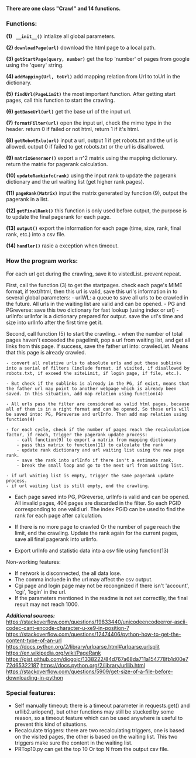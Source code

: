 **There are one class "Crawl" and 14 functions.**
### Functions:
**(1) ` __init__()`**
intialize all global parameters.

**(2) `downloadPage(url)`**
download the html page to a local path.

**(3) `getStartPage(query, number)`**
get the top 'number' of pages from google using the 'query' string.

**(4) `addMapping(Url, toUrl)`**
add mapping relation from Url to toUrl in the dictionary.

**(5) `findUrl(PageLimit)`**
the most important function. After getting start pages, call this function to start the crawling.

**(6) `getBaseUrl(url)`**
get the base url of the input url.

**(7) `formatFilter(url)`**
open the input url, check the mime type in the header. return 0 if failed or not html, return 1 if it's html.

**(8) `getRobotExlu(url)`**
input a url,  output 1 if get robots.txt and the url is allowed. output 0 if failed to get robots.txt or the url is disallowed.

**(9) `matrixGeneraor()`**
export a n^2 matrix using the mapping dictionary. return the matrix for pagerank calculation.

**(10) `updateRankinfo(rank)`**
using the input rank to update the pagerank dictionary and the url waiting list (get higher rank pages).

**(11) `pageRank(Matrix)`**
input the matrix generated by function (9), output the pagerank in a list.

**(12) `getFinalRank()`**
this function is only used before output, the purpose is to update the final pagerank for each page.

**(13) `output()`**
export the information for each page (time, size, rank, final rank, etc.) into a csv file.

**(14) `handler()`**
rasie a exception when timeout.



### How the program works:

For each url get during the crawling, save it to vistedList. prevent repeat.

First, call the function (3) to get the startpages. check each page's MIME format, if text/html, then this url is valid, save this url's information in to several global parameters:
	- urlWL: a queue to save all urls to be crawled in the future. All urls in the waiting list are valid and can be opened.
	- PG and PGreverse: save this two dictionary for fast lookup (using index or url)
	- urlInfo: urlInfor is a dictionary prepared for output. save the url's time and size into urlInfo after the first time get it.

Second, call function (5) to start the crawling.
	- when the number of total pages haven't exceeded the pagelimit, pop a url from waiting list, and get all links from this page. If success, save the father url into: crawledList. Means that this page is already crawled.

	- convert all relative urls to absolute urls and put these sublinks into a serial of filters (include format, if visited, if disallowed by robots.txt, if exceed the siteLimit, if login page, if file, etc.).

	- But check if the sublinks is already in the PG, if exist, means that the father url may point to another webpage which is already been saved. In this situation, add map relation using function(4)

	- All urls pass the filter are considered as valid html pages, because all of them is in a right format and can be opened. So these urls will be saved into: PG, PGreverse and urlInfo. Then add map relation using function(4) 

	- for each cycle, check if the number of pages reach the recalculation factor, if reach, trigger the pagerank update process:
		- call function(9) to export a matrix from mapping dictionary
		- pass this matrix to function(11) to calculate the rank
		- update rank dictionary and url waiting list using the new page rank.
		- save the rank into urlInfo if there isn't a estimate rank.
		- break the small loop and go to the next url from waiting list.

	- if url waiting list is empty, trigger the same pagerank update process.
	- if url waiting list is still empty, end the crawling.

- Each page saved into PG, PGreverse, urlInfo is valid and can be opened. All invalid pages, 404 pages are discarded in the filter. So each PGID corresponding to one valid url. The index PGID can be used to find the rank for each page after calculation.

- If there is no more page to crawled Or the number of page reach the limit, end the crawling. Update the rank again for the current pages, save all final pagerank into urlInfo.

- Export urlInfo and statistic data into a csv file using function(13)


Non-working features:
- If network is disconnected, the all data lose.
- The comma incluede in the url may affect the csv output.
- Cgi page and login page may not be recongnized if there isn't 'account', 'cgi', 'login' in the url.
- If the parameters mentioned in the readme is not set correctlly, the final result may not reach 1000.


***Additional sources:***
https://stackoverflow.com/questions/19833440/unicodeencodeerror-ascii-codec-cant-encode-character-u-xe9-in-position-7
https://stackoverflow.com/questions/12474406/python-how-to-get-the-content-type-of-an-url
https://docs.python.org/2/library/urlparse.html#urlparse.urlsplit
https://en.wikipedia.org/wiki/PageRank
https://gist.github.com/diogojc/1338222/84d767a68da711a154778fb1d00e772d65322187
https://docs.python.org/2/library/urllib.html
https://stackoverflow.com/questions/5909/get-size-of-a-file-before-downloading-in-python


### Special features:
- Self manually timeout: there is a timeout parameter in requests.get() and urllib2.urlopen(), but other functions may still be stucked by some reason, so a timeout feature which can be used anywhere is useful to prevent this kind of situations.
- Recalculate triggers: there are two recalculating triggers, one is based on the visited pages, the other is based on the waiting list. This two triggers make sure the content in the waiting list.
- PRTop10.py can get the top 10 Or top N from the output csv file.
